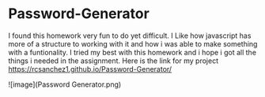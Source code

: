# Password-Generator
 
 I found this homework very fun to do yet difficult. I Like how javascript has more of a structure to working with it and how i was able to make something with a funtionality. I tried my best with this homework and i hope i got all the things i needed in the assignment. Here is the link for my project https://rcsanchez1.github.io/Password-Generator/



![image](Password Generator.png)

